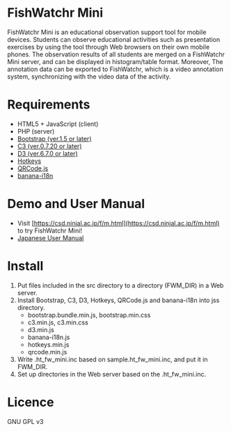 # FishWatchr Mini
FishWatchr Mini is an educational observation support tool for mobile devices. Students can observe educational activities such as presentation exercises by using the tool through Web browsers on their own mobile phones. The observation results of all students are merged on a FishWatchr Mini server, and can be displayed in histogram/table format.
 Moreover, The annotation data can be exported to FishWatchr, which is a video annotation system, synchronizing with the video data of the activity.

# Requirements
* HTML5 + JavaScript (client)
* PHP (server)
* [Bootstrap (ver.1.5 or later)](https://getbootstrap.jp/)
* [C3 (ver.0.7.20 or later)](http://c3js.org/)
* [D3 (ver.6.7.0 or later)](https://github.com/d3/d3)
* [Hotkeys](https://github.com/jaywcjlove/hotkeys)
* [QRCode.js](https://github.com/davidshimjs/qrcodejs)
* [banana-i18n](https://github.com/wikimedia/banana-i18n)


# Demo and User Manual
- Visit [https://csd.ninjal.ac.jp/f/m.html](https://csd.ninjal.ac.jp/f/m.html) to try FishWatchr Mini!
- [Japanese User Manual](http://www2.ninjal.ac.jp/lrc/index.php?%B4%D1%BB%A1%BB%D9%B1%E7%A5%C4%A1%BC%A5%EB%20FishWatchr%2FMini) 

# Install
1. Put files included in the src directory to a directory (FWM_DIR) in a Web server.
2. Install Bootstrap, C3, D3, Hotkeys, QRCode.js and banana-i18n into jss directory.
    * bootstrap.bundle.min.js, bootstrap.min.css
    * c3.min.js, c3.min.css
    * d3.min.js
	* banana-i18n.js
	* hotkeys.min.js
	* qrcode.min.js
3. Write .ht_fw_mini.inc based on sample.ht_fw_mini.inc, and put it in FWM_DIR.
4. Set up directories in the Web server based on the .ht_fw_mini.inc.

# Licence
GNU GPL v3
